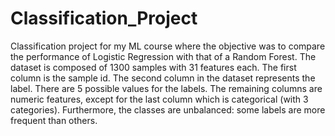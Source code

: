 # Classification_Project
Classification project for my ML course where the objective was to compare the performance of Logistic Regression with that of a Random Forest. The dataset is composed of 1300 samples with 31 features each. The first column is the sample id. The second column in the dataset represents the label. There are 5 possible values for the labels. The remaining columns are numeric features, except for the last column which is categorical (with 3 categories).  Furthermore, the classes are unbalanced: some labels are more frequent than others. 

